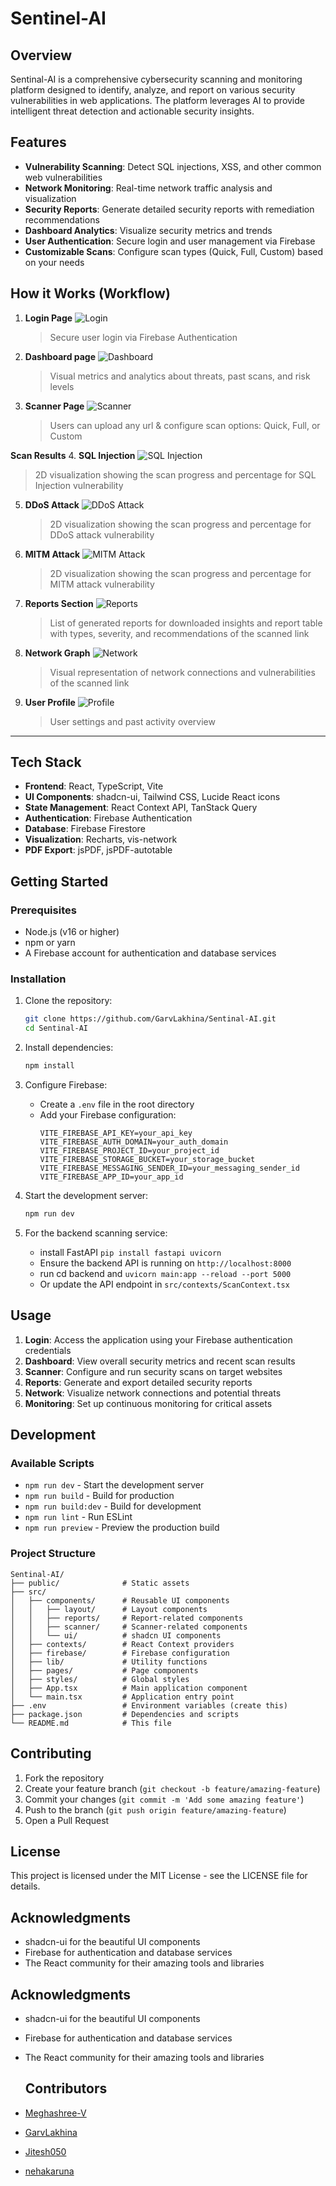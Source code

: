 # Sentinel-AI

## Overview

Sentinal-AI is a comprehensive cybersecurity scanning and monitoring platform designed to identify, analyze, and report on various security vulnerabilities in web applications. The platform leverages AI to provide intelligent threat detection and actionable security insights.

## Features

- **Vulnerability Scanning**: Detect SQL injections, XSS, and other common web vulnerabilities
- **Network Monitoring**: Real-time network traffic analysis and visualization
- **Security Reports**: Generate detailed security reports with remediation recommendations
- **Dashboard Analytics**: Visualize security metrics and trends
- **User Authentication**: Secure login and user management via Firebase
- **Customizable Scans**: Configure scan types (Quick, Full, Custom) based on your needs

## How it Works (Workflow)

1. **Login Page**
   ![Login](https://github.com/user-attachments/assets/697a67b8-2c51-4595-bbd9-c7eab404dc24)
   > Secure user login via Firebase Authentication

2. **Dashboard page**
   ![Dashboard](https://github.com/user-attachments/assets/489fc543-0bd1-4edb-8454-f468bbd4cb14)
   > Visual metrics and analytics about threats, past scans, and risk levels

3. **Scanner Page**
   ![Scanner](https://github.com/user-attachments/assets/3e8fee69-f4f0-4125-a124-2161e4124639)
   > Users can upload any url & configure scan options: Quick, Full, or Custom

 **Scan Results**
 4. **SQL Injection**
   ![SQL Injection](https://github.com/user-attachments/assets/b3f8d92f-bb89-403c-ad04-c261e8321f34)
   > 2D visualization showing the scan progress and percentage for SQL Injection vulnerability

5. **DDoS Attack**
   ![DDoS Attack](https://github.com/user-attachments/assets/10010a17-8ba1-408e-9c17-4459d053898a)
   > 2D visualization showing the scan progress and percentage for DDoS attack vulnerability

6. **MITM Attack**
   ![MITM Attack](https://github.com/user-attachments/assets/bb074b81-7f11-4676-8a61-4aaa58531eec)
   > 2D visualization showing the scan progress and percentage for MITM attack vulnerability

7. **Reports Section**
   ![Reports](https://github.com/user-attachments/assets/99ce498c-aae1-40ce-b85d-c06903c84af1)
   > List of generated reports for downloaded insights and report table with types, severity, and recommendations of the scanned link

8. **Network Graph**
   ![Network](https://github.com/user-attachments/assets/7524c948-eebb-4f40-aa64-746ed56bbcee)
   > Visual representation of network connections and vulnerabilities of the scanned link

9. **User Profile**
   ![Profile](https://github.com/user-attachments/assets/c6c4bc36-c45a-4317-bbb8-13d15422268d)
   > User settings and past activity overview

---

## Tech Stack

- **Frontend**: React, TypeScript, Vite
- **UI Components**: shadcn-ui, Tailwind CSS, Lucide React icons
- **State Management**: React Context API, TanStack Query
- **Authentication**: Firebase Authentication
- **Database**: Firebase Firestore
- **Visualization**: Recharts, vis-network
- **PDF Export**: jsPDF, jsPDF-autotable


## Getting Started

### Prerequisites

- Node.js (v16 or higher)
- npm or yarn
- A Firebase account for authentication and database services

### Installation

1. Clone the repository:
   ```sh
   git clone https://github.com/GarvLakhina/Sentinal-AI.git
   cd Sentinal-AI
   ```

2. Install dependencies:
   ```sh
   npm install
   ```

3. Configure Firebase:
   - Create a `.env` file in the root directory
   - Add your Firebase configuration:
     ```
     VITE_FIREBASE_API_KEY=your_api_key
     VITE_FIREBASE_AUTH_DOMAIN=your_auth_domain
     VITE_FIREBASE_PROJECT_ID=your_project_id
     VITE_FIREBASE_STORAGE_BUCKET=your_storage_bucket
     VITE_FIREBASE_MESSAGING_SENDER_ID=your_messaging_sender_id
     VITE_FIREBASE_APP_ID=your_app_id
     ```

4. Start the development server:
   ```sh
   npm run dev
   ```

5. For the backend scanning service:
   - install FastAPI `pip install fastapi uvicorn`
   - Ensure the backend API is running on `http://localhost:8000`
   - run cd backend and `uvicorn main:app --reload --port 5000`
   - Or update the API endpoint in `src/contexts/ScanContext.tsx`

## Usage

1. **Login**: Access the application using your Firebase authentication credentials
2. **Dashboard**: View overall security metrics and recent scan results
3. **Scanner**: Configure and run security scans on target websites
4. **Reports**: Generate and export detailed security reports
5. **Network**: Visualize network connections and potential threats
6. **Monitoring**: Set up continuous monitoring for critical assets

## Development

### Available Scripts

- `npm run dev` - Start the development server
- `npm run build` - Build for production
- `npm run build:dev` - Build for development
- `npm run lint` - Run ESLint
- `npm run preview` - Preview the production build

### Project Structure

```
Sentinal-AI/
├── public/              # Static assets
├── src/
│   ├── components/      # Reusable UI components
│   │   ├── layout/      # Layout components
│   │   ├── reports/     # Report-related components
│   │   ├── scanner/     # Scanner-related components
│   │   └── ui/          # shadcn UI components
│   ├── contexts/        # React Context providers
│   ├── firebase/        # Firebase configuration
│   ├── lib/             # Utility functions
│   ├── pages/           # Page components
│   ├── styles/          # Global styles
│   ├── App.tsx          # Main application component
│   └── main.tsx         # Application entry point
├── .env                 # Environment variables (create this)
├── package.json         # Dependencies and scripts
└── README.md            # This file
```

## Contributing

1. Fork the repository
2. Create your feature branch (`git checkout -b feature/amazing-feature`)
3. Commit your changes (`git commit -m 'Add some amazing feature'`)
4. Push to the branch (`git push origin feature/amazing-feature`)
5. Open a Pull Request

## License

This project is licensed under the MIT License - see the LICENSE file for details.
## Acknowledgments

- shadcn-ui for the beautiful UI components
- Firebase for authentication and database services
- The React community for their amazing tools and libraries

## Acknowledgments

- shadcn-ui for the beautiful UI components
- Firebase for authentication and database services
- The React community for their amazing tools and libraries

  ## Contributors

- [Meghashree-V](https://github.com/Meghashree-V)
- [GarvLakhina](https://github.com/GarvLakhina)
- [Jitesh050](https://github.com/Jitesh050)
- [nehakaruna](https://github.com/nehakaruna)

